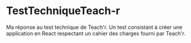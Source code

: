 # TestTechniqueTeach-r
Ma réponse au test technique de Teach'r. 
Un test consistant à créer une application en React respectant un cahier des charges fourni par Teach'r.
